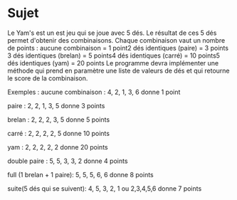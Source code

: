 # Sujet

Le Yam's est un est jeu qui se joue avec 5 dés.
Le résultat de ces 5 dés permet d'obtenir des combinaisons.
Chaque combinaison vaut un nombre de points :
aucune combinaison        = 1 point2 dés identiques (paire)    = 3 points
3 dés identiques (brelan)  = 5 points4 dés identiques (carré)    = 10 points5 dés identiques (yam)     = 20 points
Le programme devra implémenter une méthode qui prend en paramètre une liste de valeurs de dés et qui retourne le score de la combinaison.
 
Exemples :
aucune combinaison : 4, 2, 1, 3, 6 donne 1 point

paire :               2, 2, 1, 3, 5 donne 3 points

brelan :              2, 2, 2, 3, 5 donne 5 points

carré :               2, 2, 2, 2, 5 donne 10 points

yam :                 2, 2, 2, 2, 2 donne 20 points

double paire :                5, 5, 3, 3, 2 donne 4 points

full (1 brelan + 1 paire):    5, 5, 5, 6, 6 donne 8 points

suite(5 dés qui se suivent):  4, 5, 3, 2, 1 ou 2,3,4,5,6 donne 7 points
